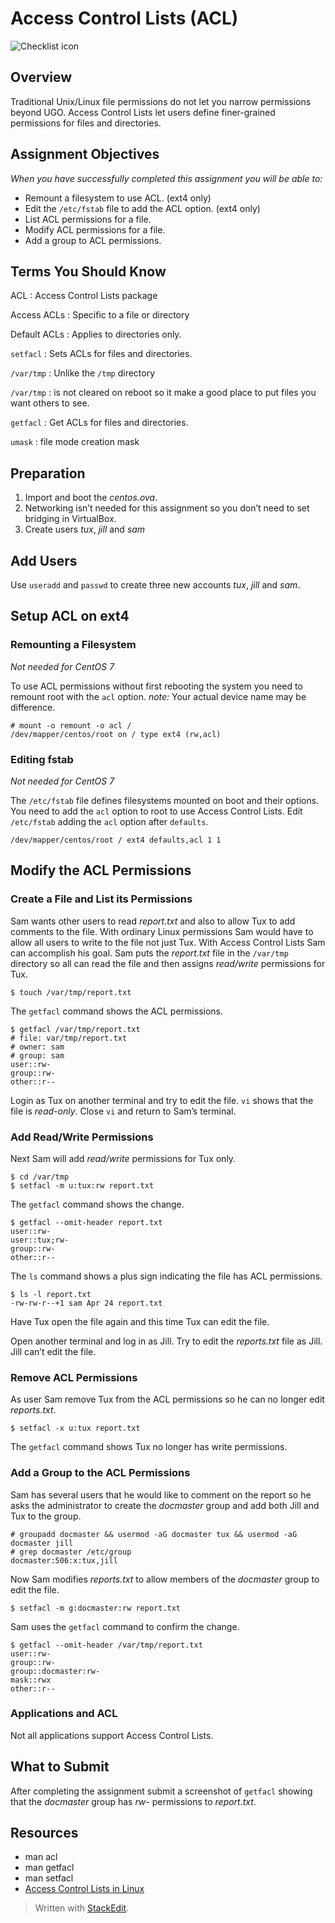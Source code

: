 # Access Control Lists (ACL)

![Checklist icon][checklist]

## Overview

Traditional Unix/Linux file permissions do not let you narrow permissions beyond UGO.  Access Control Lists let users define finer-grained permissions for files and directories.

## Assignment Objectives

*When you have successfully completed this assignment you will be able to:*

- Remount a filesystem to use ACL. (ext4 only)
- Edit the `/etc/fstab` file to add the ACL option. (ext4 only)
- List ACL permissions for a file.
- Modify ACL permissions for a file.
- Add a group to ACL permissions.

## Terms You Should Know

ACL
: Access Control Lists package

Access ACLs
: Specific to a file or directory

Default ACLs
: Applies to directories only.

`setfacl`
: Sets ACLs for files and directories.

`/var/tmp`
: Unlike the `/tmp` directory

`/var/tmp`
: is not cleared on reboot so it make a good place to put files you want others to see.

`getfacl`
: Get ACLs for files and directories.

`umask`
: file mode creation mask

## Preparation

1.  Import and boot the *centos.ova*.
2.  Networking isn’t needed for this assignment so you don’t need to set bridging in VirtualBox.
3.  Create users *tux*, *jill* and *sam*

## Add Users

Use `useradd` and `passwd` to create three new accounts *tux*, *jill* and *sam*.

## Setup ACL on ext4

### Remounting a Filesystem

*Not needed for CentOS 7*

To use ACL permissions without first rebooting the system you need to remount root with the `acl` option. *note:* Your actual device name may be difference.

    # mount -o remount -o acl /
    /dev/mapper/centos/root on / type ext4 (rw,acl)

### Editing fstab

*Not needed for CentOS 7*

The `/etc/fstab` file defines filesystems mounted on boot and their options.  You need to add the `acl` option to root to use Access Control Lists.  Edit `/etc/fstab` adding the `acl` option after `defaults`.

    /dev/mapper/centos/root / ext4 defaults,acl 1 1

## Modify the ACL Permissions

### Create a File and List its Permissions

Sam wants other users to read *report.txt* and also to allow Tux to add comments to the file.  With ordinary Linux permissions Sam would have to allow all users to write to the file not just Tux.  With Access Control Lists Sam can accomplish his goal.  Sam puts the *report.txt* file in the `/var/tmp` directory so all can read the file and then assigns *read/write* permissions for Tux.

    $ touch /var/tmp/report.txt

The `getfacl` command shows the ACL permissions.

    $ getfacl /var/tmp/report.txt
    # file: var/tmp/report.txt
    # owner: sam
    # group: sam
    user::rw-
    group::rw-
    other::r--

Login as Tux on another terminal and try to edit the file.  `vi` shows that the file is *read-only*.  Close `vi` and return to Sam’s terminal.

### Add Read/Write Permissions

Next Sam will add *read/write* permissions for Tux only.

    $ cd /var/tmp
    $ setfacl -m u:tux:rw report.txt

The `getfacl` command shows the change.

    $ getfacl --omit-header report.txt
    user::rw-
    user::tux;rw-
    group::rw-
    other::r--

The `ls` command shows a plus sign indicating the file has ACL permissions.

    $ ls -l report.txt
    -rw-rw-r--+1 sam Apr 24 report.txt

Have Tux open the file again and this time Tux can edit the file.

Open another terminal and log in as Jill.  Try to edit the *reports.txt* file as Jill.  Jill can’t edit the file.

### Remove ACL Permissions

As user Sam remove Tux from the ACL permissions so he can no longer edit *reports.txt*.

    $ setfacl -x u:tux report.txt

The `getfacl` command shows Tux no longer has write permissions.

### Add a Group to the ACL Permissions

Sam has several users that he would like to comment on the report so he asks the administrator to create the *docmaster* group and add both Jill and Tux to the group.

    # groupadd docmaster && usermod -aG docmaster tux && usermod -aG docmaster jill
    # grep docmaster /etc/group
    docmaster:506:x:tux,jill

Now Sam modifies *reports.txt* to allow members of the *docmaster* group to edit the file.

    $ setfacl -m g:docmaster:rw report.txt

Sam uses the `getfacl` command to confirm the change.

    $ getfacl --omit-header /var/tmp/report.txt
    user::rw-
    group::rw-
    group::docmaster:rw-
    mask::rwx
    other::r--

### Applications and ACL

Not all applications support Access Control Lists.

## What to Submit

After completing the assignment submit a screenshot of `getfacl` showing that the *docmaster* group has *rw-* permissions to *report.txt*.

## Resources

- man acl
- man getfacl
- man setfacl
- [Access Control Lists in Linux][acl-2]

[checklist]: http://dennisk.freeshell.org/img/checklist.png "Checklist icon"
[acl-2]: https://doc.opensuse.org/documentation/html/openSUSE_113/opensuse-security/cha.security.acls.html "Access Control Lists in Linux"

> Written with [StackEdit](https://stackedit.io/).